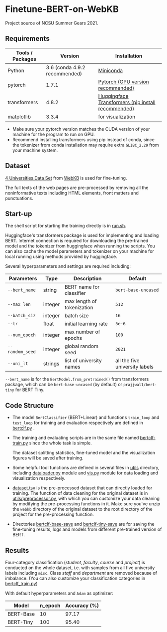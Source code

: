 # Finetune-BERT-on-WebKB

Project source of NCSU Summer Gears 2021.



## Requirements

| Tools / Packages | Version                       | Installation                                                 |
| ---------------- | ----------------------------- | ------------------------------------------------------------ |
| Python           | 3.6 (conda 4.9.2 recommended) | [Miniconda](https://docs.conda.io/en/latest/miniconda.html)  |
| pytorch          | 1.7.1                         | [Pytorch (GPU version recommended)](https://pytorch.org/get-started/locally/) |
| transformers     | 4.8.2                         | [Huggingface Transformers (pip install recommended)](https://huggingface.co/transformers/installation.html) |
| matplotlib       | 3.3.4                         | for visualization                                            |

* Make sure your pytorch version matches the CUDA version of your machine for the program to run on GPU.
* Recommend installing transformers using pip instead of conda, since the tokenizer from conda installation may require extra `GLIBC_2.29` from your machine system.



## Dataset

[4 Universities Data Set](http://www.cs.cmu.edu/afs/cs.cmu.edu/project/theo-20/www/data/) from [WebKB](https://www.cs.cmu.edu/~webkb/) is used for fine-tuning.

The full texts of the web pages are pre-processed by removing all the noninformative texts including HTML elements, front matters and punctuations.



## Start-up

The shell script for starting the training directly is in [run.sh](https://github.com/cabinz/Finetune-BERT-on-WebKB/blob/main/run.sh). 

Huggingface's transformers package is used for implementing and loading BERT. Internet connection is required for downloading the pre-trained model and the tokenizer from huggingface when running the scripts. You can also cache the model parameters and tokenizer on your machine for local running using methods provided by huggingface.

Several hyperparameters and settings are required including:

| Parameters      | Type    | Description                | Default                        |
| --------------- | ------- | -------------------------- | ------------------------------ |
| `--bert_name`   | string  | BERT name for classifier   | `bert-base-uncased`            |
| `--max_len`     | integer | max length of tokenization | `512`                          |
| `--batch_siz`   | integer | batch size                 | `16`                           |
| `--lr`          | float   | initial learning rate      | `5e-6`                         |
| `--num_epoch`   | integer | max number of epochs       | `100`                          |
| `--random_seed` | integer | global random seed         | `2021`                         |
| `--uni_lt`      | strings | list of university names   | all the five university labels |

`--bert_name` is for the `BertModel.from_pretrained()` from transformers package, which can be `bert-base-uncased` (by default) or `prajjwal1/bert-tiny` for BERT Tiny.



## Code Structure

* The model `BertClassifier` (BERT+Linear) and functions `train_loop` and `test_loop` for training and evaluation respectively are defined in [bertclf.py](https://github.com/cabinz/Finetune-BERT-on-WebKB/blob/main/bertclf.py) .

* The training and evaluating scripts are in the same file named [bertclf-train.py](https://github.com/cabinz/Finetune-BERT-on-WebKB/blob/main/bertclf-train.py) since the whole task is simple.

  The dataset splitting statistics, fine-tuned model and the visualization figures will be saved after training.

* Some helpful tool functions are defined in several files in [utils](https://github.com/cabinz/Finetune-BERT-on-WebKB/tree/main/utils) directory, including [dataloader.py](https://github.com/cabinz/Finetune-BERT-on-WebKB/blob/main/utils/dataloader.py)  module and [vis.py](https://github.com/cabinz/Finetune-BERT-on-WebKB/blob/main/utils/vis.py) module for data loading and visualization respectively.

* [dataset.tsv](https://github.com/cabinz/Finetune-BERT-on-WebKB/blob/main/dataset.tsv) is the pre-processed dataset that can directly loaded for training. 
  The function of data cleaning for the original dataset is in [utils/preprocessor.py](https://github.com/cabinz/Finetune-BERT-on-WebKB/blob/main/utils/preprocessor.py), with which you can customize your data cleaning by modifying the pre-processing functions in it. Make sure you've unzip the `webkb` directory of the original dataset to the root directory of the project for the pre-processing function.

* Directories [bertclf-base-save](https://github.com/cabinz/Finetune-BERT-on-WebKB/tree/main/bertclf-base-save) and [bertclf-tiny-save](https://github.com/cabinz/Finetune-BERT-on-WebKB/tree/main/bertclf-tiny-save) are for saving the fine-tuning results, logs and models from different pre-trained version of BERT.



## Results

Four-category classification (*student*, *faculty*, *course* and *project*) is conducted on the whole dataset, i.e. with samples from all five university labels including `misc`. Class *staff* and *department* are removed because of imbalance. (You can also customize your classification categories in [bertclf_train.py](https://github.com/cabinz/Finetune-BERT-on-WebKB/blob/main/bertclf-train.py))

With default hyperparameters and `Adam` as optimizer:

| Model     | n_epoch | Accuracy (%) |
| --------- | ------- | ------------ |
| BERT-Base | 10      | 97.17        |
| BERT-Tiny | 100     | 95.40        |
